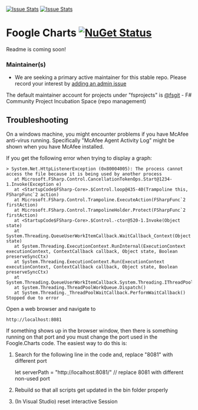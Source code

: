 [![Issue Stats](http://issuestats.com/github/fsprojects/Foogle.Charts/badge/issue)](http://issuestats.com/github/fsprojects/Foogle.Charts)
[![Issue Stats](http://issuestats.com/github/fsprojects/Foogle.Charts/badge/pr)](http://issuestats.com/github/fsprojects/Foogle.Charts)

Foogle Charts [![NuGet Status](http://img.shields.io/nuget/v/Foogle.Charts.svg?style=flat)](https://www.nuget.org/packages/Foogle.Charts/)
=============

Readme is coming soon!

### Maintainer(s)

- We are seeking a primary active maintainer for this stable repo. Please record your interest by [adding an admin issue](https://github.com/fsprojects/FsProjectsAdmin/issues)

The default maintainer account for projects under "fsprojects" is [@fsgit](https://github.com/fsgit) - F# Community Project Incubation Space (repo management)


Troubleshooting
---------------

On a windows machine, you might encounter problems if you have McAfee anti-virus running.  Specifically "McAfee Agent Activity Log" might be shown when you have McAfee installed.

If you get the following error when trying to display a graph:

	> System.Net.HttpListenerException (0x80004005): The process cannot access the file because it is being used by another process
	   at Microsoft.FSharp.Control.CancellationTokenOps.Start@1234-1.Invoke(Exception e)
	   at <StartupCode$FSharp-Core>.$Control.loop@435-40(Trampoline this, FSharpFunc`2 action)
	   at Microsoft.FSharp.Control.Trampoline.ExecuteAction(FSharpFunc`2 firstAction)
	   at Microsoft.FSharp.Control.TrampolineHolder.Protect(FSharpFunc`2 firstAction)
	   at <StartupCode$FSharp-Core>.$Control.-ctor@520-1.Invoke(Object state)
	   at System.Threading.QueueUserWorkItemCallback.WaitCallback_Context(Object state)
	   at System.Threading.ExecutionContext.RunInternal(ExecutionContext executionContext, ContextCallback callback, Object state, Boolean preserveSyncCtx)
	   at System.Threading.ExecutionContext.Run(ExecutionContext executionContext, ContextCallback callback, Object state, Boolean preserveSyncCtx)
	   at System.Threading.QueueUserWorkItemCallback.System.Threading.IThreadPoolWorkItem.ExecuteWorkItem()
	   at System.Threading.ThreadPoolWorkQueue.Dispatch()
	   at System.Threading._ThreadPoolWaitCallback.PerformWaitCallback()
	Stopped due to error

Open a web browser and navigate to

	http://localhost:8081

If something shows up in the browser window, then there is something running on that port and you must change the port used in the Foogle.Charts code.  The easiest way to do this is:

1. Search for the following line in the code and, replace "8081" with different port

	let serverPath = "http://localhost:8081/" // replace 8081 with different non-used port

2. Rebuild so that all scripts get updated in the bin folder properly

3. (In Visual Studio) reset interactive Session